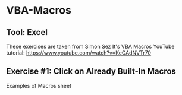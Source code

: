 # VBA-Macros
## Tool: Excel
These exercises are taken from Simon Sez It's VBA Macros YouTube tutorial: https://www.youtube.com/watch?v=KeCAdNVTr70
## Exercise #1: Click on Already Built-In Macros 
Examples of Macros sheet 
